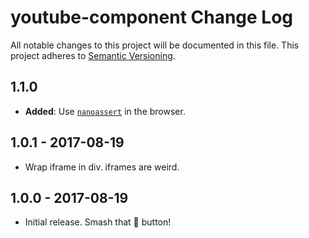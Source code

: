 # youtube-component Change Log
All notable changes to this project will be documented in this file.
This project adheres to [Semantic Versioning](http://semver.org/).

## 1.1.0
* **Added**: Use [`nanoassert`](https://github.com/emilbayes/nanoassert) in the browser.

## 1.0.1 - 2017-08-19
* Wrap iframe in div.  iframes are weird.

## 1.0.0 - 2017-08-19
* Initial release.  Smash that 🌟 button!
